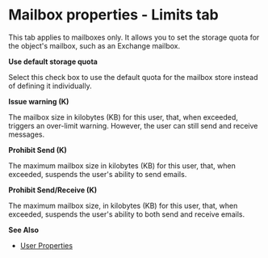 # Mailbox properties - Limits tab

This tab applies to mailboxes only. It allows you to set the storage quota for the object's mailbox,
such as an Exchange mailbox.

**Use default storage quota**

Select this check box to use the default quota for the mailbox store instead of defining it
individually.

**Issue warning (K)**

The mailbox size in kilobytes (KB) for this user, that, when exceeded, triggers an over-limit
warning. However, the user can still send and receive messages.

**Prohibit Send (K)**

The maximum mailbox size in kilobytes (KB) for this user, that, when exceeded, suspends the user's
ability to send emails.

**Prohibit Send/Receive (K)**

The maximum mailbox size, in kilobytes (KB) for this user, that, when exceeded, suspends the user's
ability to both send and receive emails.

**See Also**

- [User Properties](/docs/groupid/11.0/groupid/portal/user/properties/overview.md)
